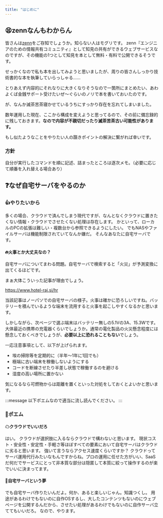 ```yaml
---
title: "はじめに"
---
```

## 😫zennなんもわからん

皆さんは[zenn](https://zenn.dev)をご存知でしょうか。知らない人はモグリです。
zenn『エンジニアのための情報共有コミュニティ』として知見の共有ができるウェブサービスなのですが、その機能の1つとして知見を本として無料・有料で公開できるそうです。

せっかくなので私も本を出してみようと思いましたが、周りの皆さんしっかり技術書的な本を執筆していらっしゃる……

とりあえず内容的にそれなりに大きくなりそうなので一箇所にまとめたい、あわよくば金銭サポート受けたいぜ～ぐらいのノリで本を書いておいたのです。

が、なんか滅茶苦茶寝かせているうちにすっかり存在を忘れてしまいました。

数年運用した現在、ここから構成を変えようと思ってるので、その前に備忘録的に残しておきます。**なので内容が不親切だったり滅茶苦茶古い可能性があります。**

もし似たようなことをやりたい人の躓きポイントの解決に繋がれば幸いです。

### 方針

自分が実行したコマンドを順に記述、詰まったところは逐次メモ。（必要に応じて順番を入れ替える場合あり）

## ❓なぜ自宅サーバをやるのか

### 👍やりたいから

多くの場合、クラウドで済んでしまう現代ですが、なんとなくクラウドに置きたくない情報・クラウドでさせたくない処理は存在します。
かといって、ローカルのPCの拡張は難しい・複数台から参照できるようにしたい。
でもNASやファイルサーバは機能制限されていてなんか嫌だ。
そんなあなたに自宅サーバです。

#### 🔥火事とか大丈夫なの？

自宅サーバについてまわる問題。自宅サーバで検索すると「火災」が予測変換に出てくるほどです。

まぁ大体こういった記事が理由でしょう。

https://www.hotel-raj.si/hr

当該記事はノーパソでの自宅サーバの様子。火事は確かに恐ろしいですね。バッテリーを積んでいるような端末を流用すると火事を起こしやすくなるかと思います。

しかしながら、次ページで選ぶ端末はバッテリー無しの5.1Vの3A、15.3Wです。大体最近の携帯の充電器くらいでしょうか。通常の電化製品の火災懸念程度には懸念しておくべきでしょうが、**必要以上に恐れることもない**でしょう。

一応注意事項として、以下が上げられます。

- 埃の掃除等を定期的に（半年～1年に1回でも）
- 極端に古い端末を稼働しないようにする
- コードを断線させたり半差し状態で稼働するのを避ける
- 湿度の高い場所に置かない

気になるなら可燃物からは距離を置くといった対処をしておくとよいかと思います。

:::message
以下ポエムなので適当に流し読んでください。
:::

### 💓ポエム

#### ☁クラウドでいいだろ

はい。
クラウドが選択肢に入るならクラウドで構わないと思います。
現状コスト・安全性・安定性・手軽さ等ほぼすべての要素において自宅サーバはクラウドに劣ると思います。
強いて言うならアクセス速度くらいですか？
クラウドってサーバ運用代行みたいなもんですからね。プロの運用に任せた方がいい、SaaSだ何だでサービスにとって非本質な部分は隠匿して本質に絞って操作するのが楽でいいに決まってます。

#### 💪自宅サーバという夢

でも自宅サーバ作りたいんだよ。何か、あると楽しいじゃん。知識つくし。
用途があるわけでもないのに自作OSするし、大したコンテンツもないのにウェブページを公開するんだから、させたい処理があるわけでもないのに自作サーバ立ててもいいだろ。
なので、やります。
